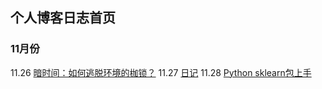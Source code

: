 ## 个人博客日志首页

### 11月份

11.26 [暗时间：如何逃脱环境的枷锁？](https://adamtongji.github.io/blogs/2017_11_26)
11.27 [日记](https://adamtongji.github.io/blogs/2017_11_27)
11.28 [Python sklearn包上手](https://adamtongji.github.io/blogs/2017_11_28)
